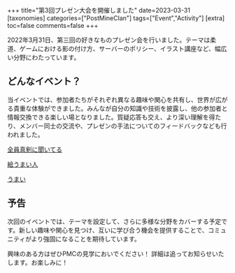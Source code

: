 +++
title="第3回プレゼン大会を開催しました"
date=2023-03-31
[taxonomies]
categories=["PostMineClan"]
tags=["Event","Activity"]
[extra]
toc=false
comments=false
+++

2022年3月31日、第三回の好きなものプレゼン会を行いました。テーマは柔道、ゲームにおける影の付け方、サーバーのポリシー、イラスト講座など、幅広い分野にわたっています。

## どんなイベント？

当イベントでは、参加者たちがそれぞれ異なる趣味や関心を共有し、世界が広がる貴重な体験ができました。みんなが自分の知識や技術を披露し、他の参加者と情報交換できる楽しい場となりました。質疑応答も交え、より深い理解を得たり、メンバー同士の交流や、プレゼンの手法についてのフィードバックなども行われました。

[全員真剣に聞いてる](discord.png)

[絵うまい人](TNOK01.png)

[うまい](TNOK02.png)

## 予告

次回のイベントでは、テーマを設定して、さらに多様な分野をカバーする予定です。新しい趣味や関心を見つけ、互いに学び合う機会を提供することで、コミュニティがより強固になることを期待しています。

興味のある方はぜひPMCの見学においでください！
詳細は追ってお知らせいたします。お楽しみに！